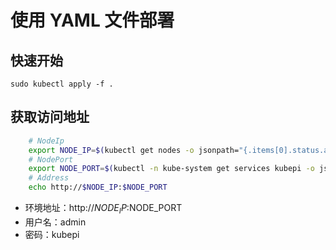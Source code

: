 # 使用 YAML 文件部署

## 快速开始

    sudo kubectl apply -f .

## 获取访问地址

```sh
    # NodeIp
    export NODE_IP=$(kubectl get nodes -o jsonpath="{.items[0].status.addresses[0].address}")
    # NodePort
    export NODE_PORT=$(kubectl -n kube-system get services kubepi -o jsonpath="{.spec.ports[0].nodePort}")
    # Address
    echo http://$NODE_IP:$NODE_PORT
```

- 环境地址：http://$NODE_IP:$NODE_PORT
- 用户名：admin
- 密码：kubepi